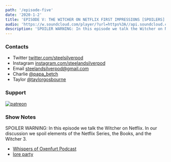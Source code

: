 ```yaml
---
path: '/episode-five'
date: '2020-1-2'
title: 'EPISODE V: THE WITCHER ON NETFLIX FIRST IMPRESSIONS [SPOILERS]'
audio: 'https://w.soundcloud.com/player/?url=https%3A//api.soundcloud.com/tracks/737672464&color=%23ff5500&auto_play=false&hide_related=false&show_comments=true&show_user=true'
description: 'SPOILER WARNING: In this episode we talk the Witcher on Netflix. In our discussion we spoil elements of the Netflix Series, the Books, and the Witcher 3.'
---
```


### Contacts

- <span>Twitter</span> <a href="https://twitter.com/steelsilverpod">twitter.com/steelsilverpod</a>
- <span>Instagram</span> <a href="https://www.instagram.com/steelandsilverpod/">instagram.com/steelandsilverpod</a>
- <span>Email</span> <a href="mailto:steelandsilverpod@gmail.com">steelandsilverpod@gmail.com</a>
- <span>Charlie</span> <a href="https://www.instagram.com/papa_betch/">@papa_betch</a>
- <span>Taylor</span> <a href="https://twitter.com/taylorgosbourne">@taylorgosbourne</a>

### Support

[![patreon](https://raw.githubusercontent.com/taylorosbourne/steelandsilverpod.fm/master/src/images/patreon.png)](https://patreon.com/steelandsilverpod "Our Patreon")

### Show Notes

SPOILER WARNING: In this episode we talk the Witcher on Netflix. In our discussion we spoil elements of the Netflix Series, the Books, and the Witcher 3.

- <a href="https://podcasts.apple.com/us/podcast/whispers-of-oxenfurt-a-witcher-podcast/id1428052692" alt="whispers-of-oxenfurt-pod">Whispers of Oxenfurt Podcast</a>
- <a href="https://loreparty.com/" alt="ore=party-pod">lore party</a>